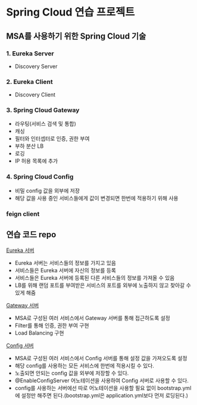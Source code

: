 # Spring Cloud 연습 프로젝트
## MSA를 사용하기 위한 Spring Cloud 기술

### 1. Eureka Server
- Discovery Server
### 2. Eureka Client
- Discovery Client
### 3. Spring Cloud Gateway
- 라우팅(서비스 검색 및 통합)
- 캐싱
- 필터와 인터셉터로 인증, 권한 부여
- 부하 분산 LB
- 로깅
- IP 허용 목록에 추가
### 4. Spring Cloud Config
- 비밀 config 값을 외부에 저장
- 해당 값을 사용 중인 서비스들에게 값이 변경되면 한번에 적용하기 위해 사용

### feign client

## 연습 코드 repo
[Eureka 서버](https://github.com/emsthf/spring-cloud-eureka-sample)
- Eureka 서버는 서비스들의 정보를 가지고 있음
- 서비스들은 Eureka 서버에 자신의 정보를 등록
- 서비스들은 Eureka 서버에 등록된 다른 서비스들의 정보를 가져올 수 있음
- LB를 위해 랜덤 포트를 부여받은 서비스의 포트를 외부에 노출하지 않고 찾아갈 수 있게 해줌

[Gateway 서버](https://github.com/emsthf/spring-cloud-gateway-sample)
- MSA로 구성된 여러 서비스에서 Gateway 서버를 통해 접근하도록 설정
- Filter를 통해 인증, 권한 부여 구현
- Load Balancing 구현

[Config 서버](https://github.com/emsthf/spring-cloud-config)
- MSA로 구성된 여러 서비스에서 Config 서버를 통해 설정 값을 가져오도록 설정
- 해당 config를 사용하는 모든 서비스에 한번에 적용시킬 수 있다.
- 노출되면 안되는 config 값을 외부에 저장할 수 있다.
- @EnableConfigServer 어노테이션을 사용하여 Config 서버로 사용할 수 있다.
- config를 사용하는 서버에선 따로 어노테이션을 사용할 필요 없이 bootstrap.yml에 설정만 해주면 된다.(bootstrap.yml은 application.yml보다 먼저 로딩된다.)